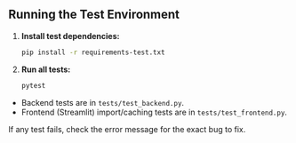 ## Running the Test Environment

1. **Install test dependencies:**
   ```bash
   pip install -r requirements-test.txt
   ```

2. **Run all tests:**
   ```bash
   pytest
   ```

- Backend tests are in `tests/test_backend.py`.
- Frontend (Streamlit) import/caching tests are in `tests/test_frontend.py`.

If any test fails, check the error message for the exact bug to fix. 